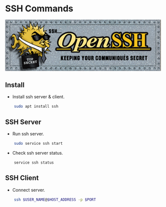 SSH Commands
============

![OpenSSH Logo](./openssh.gif)

Install
-------

- Install ssh server & client.
```sh
    sudo apt install ssh
```

SSH Server
----------

- Run ssh server.
```sh
    sudo service ssh start
```
- Check ssh server status.
```sh
    service ssh status
```

SSH Client
----------

- Connect server.
```sh
    ssh $USER_NAME@$HOST_ADDRESS -p $PORT
```